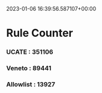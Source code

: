 2023-01-06 16:39:56.587107+00:00
# Rule Counter 
 ### UCATE : 351106

 ### Veneto : 89441

 ### Allowlist : 13927